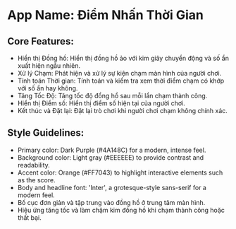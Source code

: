 # **App Name**: Điểm Nhấn Thời Gian

## Core Features:

- Hiển thị Đồng hồ: Hiển thị đồng hồ ảo với kim giây chuyển động và số ẩn xuất hiện ngẫu nhiên.
- Xử lý Chạm: Phát hiện và xử lý sự kiện chạm màn hình của người chơi.
- Tính toán Thời gian: Tính toán và kiểm tra xem thời điểm chạm có khớp với số ẩn hay không.
- Tăng Tốc Độ: Tăng tốc độ đồng hồ sau mỗi lần chạm thành công.
- Hiển thị Điểm số: Hiển thị điểm số hiện tại của người chơi.
- Kết thúc và Đặt lại: Đặt lại trò chơi khi người chơi chạm không chính xác.

## Style Guidelines:

- Primary color: Dark Purple (#4A148C) for a modern, intense feel.
- Background color: Light gray (#EEEEEE) to provide contrast and readability.
- Accent color: Orange (#FF7043) to highlight interactive elements such as the score.
- Body and headline font: 'Inter', a grotesque-style sans-serif for a modern feel.
- Bố cục đơn giản và tập trung vào đồng hồ ở trung tâm màn hình.
- Hiệu ứng tăng tốc và làm chậm kim đồng hồ khi chạm thành công hoặc thất bại.